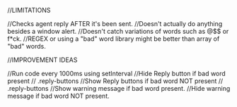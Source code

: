 //LIMITATIONS

//Checks agent reply AFTER it's been sent.
//Doesn't actually do anything besides a window alert.
//Doesn't catch variations of words such as @$$ or f*ck.
//REGEX or using a "bad" word library might be better than array of "bad" words.

//IMPROVEMENT IDEAS

//Run code every 1000ms using setInterval
  //Hide Reply button if bad word present
    // .reply-buttons
  //Show Reply buttons if bad word NOT present
   // .reply-buttons
 //Show warning message if bad word present.
 //Hide warning message if bad word NOT present.
